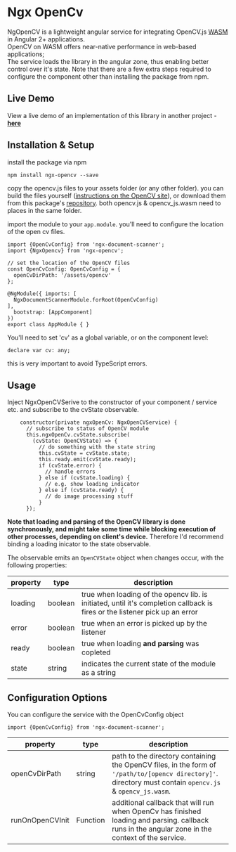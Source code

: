 # Ngx OpenCv
NgOpenCV is a lightweight angular service for integrating OpenCV.js [WASM](https://webassembly.org/) in Angular 2+ applications.  
OpenCV on WASM offers near-native performance in web-based applications;  
The service loads the library in the angular zone, thus enabling better control over it's state.
Note that there are a few extra steps required to configure the component other than installing the package from npm.

## Live Demo
View a live demo of an implementation of this library in another project - **[here](https://roiperlman.github.io/ngx-document-scanner)**

## Installation & Setup
install the package via npm

    npm install ngx-opencv --save

copy the opencv.js files to your assets folder (or any other folder). you can build the files yourself ([instructions on the OpenCV site](https://docs.opencv.org/3.4/d4/da1/tutorial_js_setup.html)), or download them from this package's [repository](https://github.com/roiperlman/ngx-document-scanner).
both opencv.js & opencv_js.wasm need to places in the same folder.

import the module to your `app.module`. you'll need to configure the location of the open cv files.
	
    import {OpenCvConfig} from 'ngx-document-scanner';
    import {NgxOpencv} from 'ngx-opencv';
    
    // set the location of the OpenCV files
    const OpenCvConfig: OpenCvConfig = {
	  openCvDirPath: '/assets/opencv'  
	};
	
    @NgModule({ imports: [
      NgxDocumentScannerModule.forRoot(OpenCvConfig)
    ],
      bootstrap: [AppComponent]  
    })
    export class AppModule { }
    
    
You'll need to set 'cv' as a global variable, or on the component level:

    declare var cv: any; 

this is very important to avoid TypeScript errors.

## Usage

Inject NgxOpenCVSerive to the constructor of your component / service etc. and subscribe to the cvState observable.

		constructor(private ngxOpenCv: NgxOpenCVService) {  
		  // subscribe to status of OpenCV module  
		  this.ngxOpenCv.cvState.subscribe(
		    (cvState: OpenCVState) => {  
		      // do something with the state string
			  this.cvState = cvState.state;  
			  this.ready.emit(cvState.ready);  
			  if (cvState.error) {
			    // handle errors
			  } else if (cvState.loading) {
			    // e.g. show loading indicator  
		      } else if (cvState.ready) {  
		        // do image processing stuff
		      }  
		  });

**Note that loading and parsing of the OpenCV library is done synchronously, and might take some time while blocking execution of other processes, depending on client's device.** Therefore I'd recommend binding a loading inicator to the state observable. 

The observable emits an `OpenCVState` object when changes occur, with the following properties: 

| property |type  | description |
|--|--|--|
| loading | boolean  | true when loading of the opencv  lib. is initiated, until it's completion callback is fires or the listener pick up an error |
| error | boolean | true when an error is picked up by the listener |
| ready | boolean | true when loading **and parsing** was copleted |
| state | string | indicates the current state of the module as a string |


## Configuration Options
You can configure the service with the OpenCvConfig object

    import {OpenCvConfig} from 'ngx-document-scanner';

| property | type | description |  
|--|--|--|  
|openCvDirPath| string |  path to the directory containing the OpenCV files, in the form of `'/path/to/[opencv directory]'`. directory must contain `opencv.js` & `opencv_js.wasm`.|
|runOnOpenCVInit| Function| additional callback that will run when OpenCv has finished loading and parsing. callback runs in the angular zone in the context of the service.|
    
